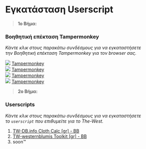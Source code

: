 ⠀
# Εγκατάσταση Userscript

> **1o Βήμα:**
### Βοηθητική επέκταση Tampermonkey
_Κάντε κλικ στους παρακάτω συνδέσμους για να εγκαταστήσετε \
την Βοηθητική επέκταση Tampermonkey για τον browser σας._

<img src="https://tomrobert.github.io/TWIR/docs/icons/firefox.png"> [Tampermonkey](https://addons.mozilla.org/firefox/addon/tampermonkey/) <br />
<img src="https://tomrobert.github.io/TWIR/docs/icons/chrome.png"> [Tampermonkey](https://chrome.google.com/webstore/detail/tampermonkey/dhdgffkkebhmkfjojejmpbldmpobfkfo) <br />
<img src="https://tomrobert.github.io/TWIR/docs/icons/opera.png"> [Tampermonkey](https://addons.opera.com/extensions/details/tampermonkey-beta/) <br />
<img src="https://tomrobert.github.io/TWIR/docs/icons/msedge.png"> [Tampermonkey](https://www.tampermonkey.net/?ext=dhdg&browser=edge) <br />

> **2o Βήμα:**
### Userscripts
_Κάντε κλικ στους παρακάτω συνδέσμους για να εγκαταστήσετε \
το `userscript` που επιθυμείτε για το The-West._

1. [TW-DB.info Cloth Calc [gr] - BB](https://greasyfork.org/scripts/547843)
2. [TW-westernblumis Toolkit [gr] - BB](https://greasyfork.org/scripts/550500)
3. soon™
